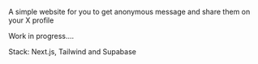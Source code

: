 A simple website for you to get anonymous message and share them on your X profile


Work in progress....


Stack: Next.js, Tailwind and Supabase